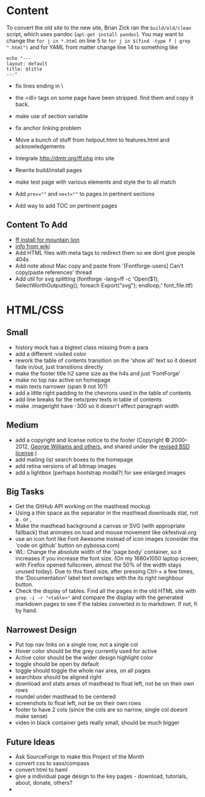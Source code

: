 Content
=============

To convert the old site to the new site, Brian Zick ran the 
`build/old/clean` script, which uses pandoc (`apt-get install pandoc`). 
You may want to change the `for j in *.html` on line 5 to 
`for j in $(find -type f | grep ".html")` and for YAML front matter
change line 14 to something like
```
echo "---
layout: default
title: $title
---"
```

- fix lines ending in \
- the \<dl\> tags on some page have been stripped. find them and copy it back.

- make use of section variable
- fix anchor linking problem
- Move a bunch of stuff from helpout.html to features.html and acknowledgements
- Integrate http://dmtr.org/ff.php into site
- Rewrite build/install pages
- make test page with various elements and style the to all match
- Add `prev=""` and `next=""` to pages in pertinent sections
- Add way to add TOC on pertinent pages


Content To Add
-----------------

- [ff install for mountain lion](http://www.pixilate.com/about/installing-fontforge-in-mountain-lion)
- [info from wiki](http://sourceforge.net/apps/trac/fontforge/wiki)
- Add HTML files with meta tags to redirect them so we dont give people 404s
- Add note about Mac copy and paste from '[Fontforge-users] Can't copy/paste references' thread
- Add util for svg splitting (fontforge -lang=ff -c 'Open($1); SelectWorthOutputting(); foreach
Export("svg"); endloop;' font_file.ttf)

HTML/CSS
=============

Small
------

- history mock has a bigtext class missing from a para
- add a different :visited color
- rework the table of contents transition on the 'show all' text so it doesnt fade in/out, just transitions directly
- make the footer title h2 same size as the h4s and just 'FontForge'
- make no top nav active on homepage
- main texts narrower (span 9 not 10?)
- add a little right padding to the chevrons used in the table of contents
- add line breaks for the netx/prev texts in table of contents
- make .imageright have -300 so it doesn't effect paragraph width


Medium
-------

- add a copyright and license notice to the footer (Copyright © 2000–2012, <a href="contributors.html">George Williams and others</a>, and shared under the <a href="license.html">revised BSD license</a>.)
- add mailing list search boxes to the homepage
- add retina versions of all bitmap images
- add a lightbox (perhaps bootstrap modal?) for see enlarged images 

Big Tasks
---------

- Get the GitHub API working on the masthead mockup
- Using a thin space as the separator in the masthead downloads stat, not a . or ,
- Make the masthead background a canvas or SVG (with appropriate fallback) that animates on load and mouse movement like okfestival.org
- use an icon font like Font Awesome instead of icon images (consider the 'code on github' button on pybossa.com)
- WL: Change the absolute width of the 'page body' container, so it
  increases if you increase the font size. (On my 1680x1050 laptop screen, with
  Firefox opened fullscreen, almost the 50% of the width stays unused today). 
  Due to this fixed size, after pressing Ctrl-+ a few times, the 
  'Documentation'  label text overlaps with the its right neighbour button.
- Check the display of tables. Find all the pages in the old HTML site 
  with `grep -i -r "<table>"` and compare the display with the generated 
  markdown pages to see if the tables converted in to markdown. If not, fi
  by hand.

Narrowest Design
-----------------

- Put top nav links on a single row, not a single col
- Hover color should be the grey currently used for active
- Active color should be the wider design highlight color
- toggle should be open by default
- toggle should toggle the whole nav area, on all pages
- searchbox should be aligned right
- download and stats areas of masthead to float left, not be on their own rows
- roundel under masthead to be centered
- screenshots to float left, not be on their own rows
- footer to have 2 cols (since the cols are so narrow, single col doesnt make sense)
- video in black container gets really small, should be much bigger


Future Ideas
--------------

- Ask SourceForge to make this Project of the Month
- convert css to sass/compass
- convert html to haml 
- give a individual page design to the key pages - download, tutorials, about, donate, others?
- 
